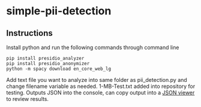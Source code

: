 # simple-pii-detection

## Instructions
Install python and run the following commands through command line
```
pip install presidio_analyzer
pip install presidio_anonymizer
python -m spacy download en_core_web_lg
```

Add text file you want to analyze into same folder as pii_detection.py and change filename variable as needed. 1-MB-Test.txt added into repository for testing. Outputs JSON into the console, can copy output into a [JSON viewer](https://jsonviewer.stack.hu/) to review results.
